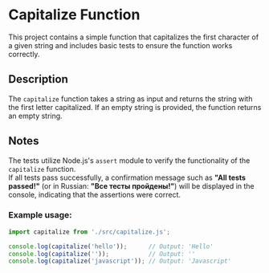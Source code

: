 # Capitalize Function

This project contains a simple function that capitalizes the first character of a given string and includes basic tests to ensure the function works correctly.

## Description

The `capitalize` function takes a string as input and returns the string with the first letter capitalized. If an empty string is provided, the function returns an empty string.

## Notes

The tests utilize Node.js's `assert` module to verify the functionality of the `capitalize` function.  
If all tests pass successfully, a confirmation message such as **"All tests passed!"** (or in Russian: **"Все тесты пройдены!"**) will be displayed in the console, indicating that the assertions were correct.

### Example usage:

```javascript
import capitalize from './src/capitalize.js';

console.log(capitalize('hello'));      // Output: 'Hello'
console.log(capitalize(''));           // Output: ''
console.log(capitalize('javascript')); // Output: 'Javascript'

